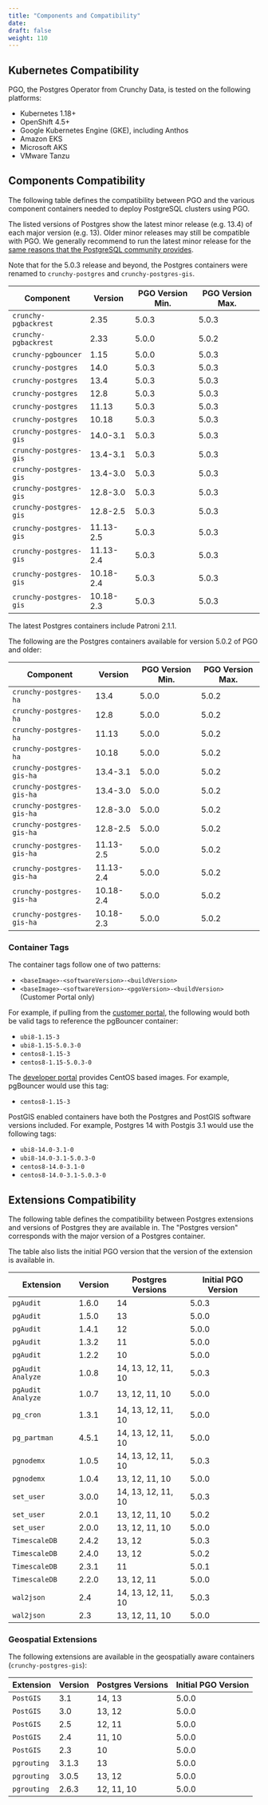 ```yaml
---
title: "Components and Compatibility"
date:
draft: false
weight: 110
---
```


## Kubernetes Compatibility

PGO, the Postgres Operator from Crunchy Data, is tested on the following platforms:

- Kubernetes 1.18+
- OpenShift 4.5+
- Google Kubernetes Engine (GKE), including Anthos
- Amazon EKS
- Microsoft AKS
- VMware Tanzu

## Components Compatibility

The following table defines the compatibility between PGO and the various component containers
needed to deploy PostgreSQL clusters using PGO.

The listed versions of Postgres show the latest minor release (e.g. 13.4) of each major version (e.g. 13). Older minor releases may still be compatible with PGO. We generally recommend to run the latest minor release for the [same reasons that the PostgreSQL community provides](https://www.postgresql.org/support/versioning/).

Note that for the 5.0.3 release and beyond, the Postgres containers were renamed to `crunchy-postgres` and `crunchy-postgres-gis`.

| Component | Version | PGO Version Min. | PGO Version Max. |
|-----------|---------|------------------|------------------|
| `crunchy-pgbackrest` | 2.35 | 5.0.3 | 5.0.3 |
| `crunchy-pgbackrest` | 2.33 | 5.0.0 | 5.0.2 |
| `crunchy-pgbouncer` | 1.15 | 5.0.0 | 5.0.3 |
| `crunchy-postgres` | 14.0 | 5.0.3 | 5.0.3 |
| `crunchy-postgres` | 13.4 | 5.0.3 | 5.0.3 |
| `crunchy-postgres` | 12.8 | 5.0.3 | 5.0.3 |
| `crunchy-postgres` | 11.13 | 5.0.3 | 5.0.3 |
| `crunchy-postgres` | 10.18 | 5.0.3 | 5.0.3 |
| `crunchy-postgres-gis` | 14.0-3.1 | 5.0.3 | 5.0.3 |
| `crunchy-postgres-gis` | 13.4-3.1 | 5.0.3 | 5.0.3 |
| `crunchy-postgres-gis` | 13.4-3.0 | 5.0.3 | 5.0.3 |
| `crunchy-postgres-gis` | 12.8-3.0 | 5.0.3 | 5.0.3 |
| `crunchy-postgres-gis` | 12.8-2.5 | 5.0.3 | 5.0.3 |
| `crunchy-postgres-gis` | 11.13-2.5 | 5.0.3 | 5.0.3 |
| `crunchy-postgres-gis` | 11.13-2.4 | 5.0.3 | 5.0.3 |
| `crunchy-postgres-gis` | 10.18-2.4 | 5.0.3 | 5.0.3 |
| `crunchy-postgres-gis` | 10.18-2.3 | 5.0.3 | 5.0.3 |

The latest Postgres containers include Patroni 2.1.1.

The following are the Postgres containers available for version 5.0.2 of PGO and older:

| Component | Version | PGO Version Min. | PGO Version Max. |
|-----------|---------|------------------|------------------|
| `crunchy-postgres-ha` | 13.4 | 5.0.0 | 5.0.2 |
| `crunchy-postgres-ha` | 12.8 | 5.0.0 | 5.0.2 |
| `crunchy-postgres-ha` | 11.13 | 5.0.0 | 5.0.2 |
| `crunchy-postgres-ha` | 10.18 | 5.0.0 | 5.0.2 |
| `crunchy-postgres-gis-ha` | 13.4-3.1 | 5.0.0 | 5.0.2 |
| `crunchy-postgres-gis-ha` | 13.4-3.0 | 5.0.0 | 5.0.2 |
| `crunchy-postgres-gis-ha` | 12.8-3.0 | 5.0.0 | 5.0.2 |
| `crunchy-postgres-gis-ha` | 12.8-2.5 | 5.0.0 | 5.0.2 |
| `crunchy-postgres-gis-ha` | 11.13-2.5 | 5.0.0 | 5.0.2 |
| `crunchy-postgres-gis-ha` | 11.13-2.4 | 5.0.0 | 5.0.2 |
| `crunchy-postgres-gis-ha` | 10.18-2.4 | 5.0.0 | 5.0.2 |
| `crunchy-postgres-gis-ha` | 10.18-2.3 | 5.0.0 | 5.0.2 |

### Container Tags

The container tags follow one of two patterns:

- `<baseImage>-<softwareVersion>-<buildVersion>`
- `<baseImage>-<softwareVersion>-<pgoVersion>-<buildVersion>` (Customer Portal only)

For example, if pulling from the [customer portal](https://access.crunchydata.com/), the following would both be valid tags to reference the pgBouncer container:

- `ubi8-1.15-3`
- `ubi8-1.15-5.0.3-0`
- `centos8-1.15-3`
- `centos8-1.15-5.0.3-0`

The [developer portal](https://www.crunchydata.com/developers/download-postgres/containers) provides CentOS based images. For example, pgBouncer would use this tag:

- `centos8-1.15-3`

PostGIS enabled containers have both the Postgres and PostGIS software versions included. For example, Postgres 14 with Postgis 3.1 would use the following tags:

- `ubi8-14.0-3.1-0`
- `ubi8-14.0-3.1-5.0.3-0`
- `centos8-14.0-3.1-0`
- `centos8-14.0-3.1-5.0.3-0`

## Extensions Compatibility

The following table defines the compatibility between Postgres extensions and versions of Postgres they are available in. The "Postgres version" corresponds with the major version of a Postgres container.

The table also lists the initial PGO version that the version of the extension is available in.

| Extension | Version | Postgres Versions | Initial PGO Version |
|-----------|---------|-------------------|---------------------|
| `pgAudit` | 1.6.0 | 14  | 5.0.3 |
| `pgAudit` | 1.5.0 | 13  | 5.0.0 |
| `pgAudit` | 1.4.1 | 12  | 5.0.0 |
| `pgAudit` | 1.3.2 | 11  | 5.0.0 |
| `pgAudit` | 1.2.2 | 10  | 5.0.0 |
| `pgAudit Analyze` | 1.0.8 | 14, 13, 12, 11, 10  | 5.0.3 |
| `pgAudit Analyze` | 1.0.7 | 13, 12, 11, 10  | 5.0.0 |
| `pg_cron` | 1.3.1 | 14, 13, 12, 11, 10  | 5.0.0 |
| `pg_partman` | 4.5.1 | 14, 13, 12, 11, 10  | 5.0.0 |
| `pgnodemx` | 1.0.5 | 14, 13, 12, 11, 10  | 5.0.3 |
| `pgnodemx` | 1.0.4 | 13, 12, 11, 10  | 5.0.0 |
| `set_user` | 3.0.0 | 14, 13, 12, 11, 10  | 5.0.3 |
| `set_user` | 2.0.1 | 13, 12, 11, 10  | 5.0.2 |
| `set_user` | 2.0.0 | 13, 12, 11, 10  | 5.0.0 |
| `TimescaleDB` | 2.4.2 | 13, 12  | 5.0.3 |
| `TimescaleDB` | 2.4.0 | 13, 12  | 5.0.2 |
| `TimescaleDB` | 2.3.1 | 11  | 5.0.1 |
| `TimescaleDB` | 2.2.0 | 13, 12, 11  | 5.0.0 |
| `wal2json` | 2.4 | 14, 13, 12, 11, 10 | 5.0.3 |
| `wal2json` | 2.3 | 13, 12, 11, 10 | 5.0.0 |

### Geospatial Extensions

The following extensions are available in the geospatially aware containers (`crunchy-postgres-gis`):

| Extension | Version | Postgres Versions | Initial PGO Version |
|-----------|---------|-------------------|---------------------|
| `PostGIS` | 3.1 | 14, 13  | 5.0.0 |
| `PostGIS` | 3.0 | 13, 12  | 5.0.0 |
| `PostGIS` | 2.5 | 12, 11  | 5.0.0 |
| `PostGIS` | 2.4 | 11, 10  | 5.0.0 |
| `PostGIS` | 2.3 | 10  | 5.0.0 |
| `pgrouting` | 3.1.3 | 13 | 5.0.0 |
| `pgrouting` | 3.0.5 | 13, 12 | 5.0.0 |
| `pgrouting` | 2.6.3 | 12, 11, 10 | 5.0.0 |
